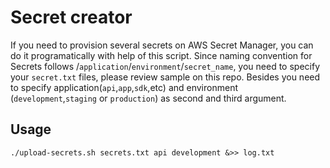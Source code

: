 # Secret creator

If you need to provision several secrets on AWS Secret Manager, you can do it programatically with help of this script.
Since naming convention for Secrets follows /`application`/`environment`/`secret_name`, you need to specify your `secret.txt` files, please review sample on this repo.
Besides you need to specify application(`api`,`app`,`sdk`,etc) and environment (`development`,`staging` or  `production`) as second and third argument.


## Usage

`./upload-secrets.sh secrets.txt api development &>> log.txt`
